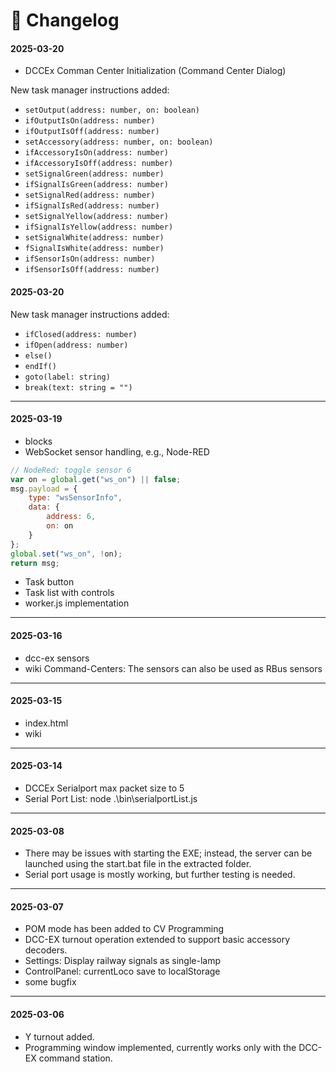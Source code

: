 # 📜 Changelog

#### 2025-03-20
* DCCEx Comman Center Initialization (Command Center Dialog)

New task manager instructions added:
* `setOutput(address: number, on: boolean)`
* `ifOutputIsOn(address: number)`
* `ifOutputIsOff(address: number)`
* `setAccessory(address: number, on: boolean)`
* `ifAccessoryIsOn(address: number)`
* `ifAccessoryIsOff(address: number)`
* `setSignalGreen(address: number)`
* `ifSignalIsGreen(address: number)`
* `setSignalRed(address: number)`
* `ifSignalIsRed(address: number)`
* `setSignalYellow(address: number)`
* `ifSignalIsYellow(address: number)`
* `setSignalWhite(address: number)`
* `fSignalIsWhite(address: number)`
* `ifSensorIsOn(address: number)`
* `ifSensorIsOff(address: number)`


#### 2025-03-20
New task manager instructions added:

* `ifClosed(address: number)`
* `ifOpen(address: number)`
* `else()`
* `endIf()`
* `goto(label: string)`
* `break(text: string = "")`
---
#### 2025-03-19
* blocks
* WebSocket sensor handling, e.g., Node-RED
```js
// NodeRed: toggle sensor 6
var on = global.get("ws_on") || false;
msg.payload = {
    type: "wsSensorInfo",
    data: {
        address: 6,
        on: on
    }
};
global.set("ws_on", !on);
return msg;
```
* Task button
* Task list with controls
* worker.js implementation
---
#### 2025-03-16
* dcc-ex sensors
* wiki Command-Centers: The sensors can also be used as RBus sensors
---
#### 2025-03-15
* index.html
* wiki
---
#### 2025-03-14
* DCCEx Serialport max packet size to 5
* Serial Port List: node .\bin\serialportList.js
---
#### 2025-03-08
* There may be issues with starting the EXE; instead, the server can be launched using the start.bat file in the extracted folder.
* Serial port usage is mostly working, but further testing is needed.
---
#### 2025-03-07
* POM mode has been added to CV Programming
* DCC-EX turnout operation extended to support basic accessory decoders.
* Settings: Display railway signals as single-lamp
* ControlPanel: currentLoco save to localStorage
* some bugfix
---
#### 2025-03-06
* Y turnout added.
* Programming window implemented, currently works only with the DCC-EX command station.

